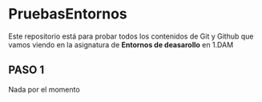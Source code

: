# PruebasEntornos
Este repositorio está para probar todos los contenidos de Git y Github que vamos viendo en la asignatura de **Entornos de deasarollo** en 1.DAM

## PASO 1
Nada por el momento